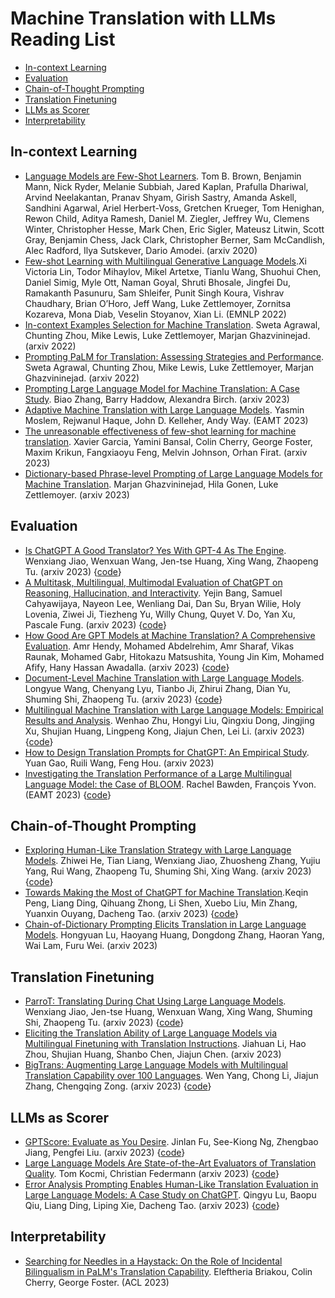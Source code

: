 # Machine Translation with LLMs Reading List

* [In-context Learning](#in_context_learning)
* [Evaluation](#evaluation)
* [Chain-of-Thought Prompting](#CoT)
* [Translation Finetuning](#finetuning)
* [LLMs as Scorer](#llms_as_scorer)
* [Interpretability](#interpretability)


<h2 id="in_context_learning">In-context Learning</h2> 

* [Language Models are Few-Shot Learners](https://arxiv.org/abs/2005.14165). Tom B. Brown, Benjamin Mann, Nick Ryder, Melanie Subbiah, Jared Kaplan, Prafulla Dhariwal, Arvind Neelakantan, Pranav Shyam, Girish Sastry, Amanda Askell, Sandhini Agarwal, Ariel Herbert-Voss, Gretchen Krueger, Tom Henighan, Rewon Child, Aditya Ramesh, Daniel M. Ziegler, Jeffrey Wu, Clemens Winter, Christopher Hesse, Mark Chen, Eric Sigler, Mateusz Litwin, Scott Gray, Benjamin Chess, Jack Clark, Christopher Berner, Sam McCandlish, Alec Radford, Ilya Sutskever, Dario Amodei. (arxiv 2020)
* [Few-shot Learning with Multilingual Generative Language Models](https://aclanthology.org/2022.emnlp-main.616/).Xi Victoria Lin, Todor Mihaylov, Mikel Artetxe, Tianlu Wang, Shuohui Chen, Daniel Simig, Myle Ott, Naman Goyal, Shruti Bhosale, Jingfei Du, Ramakanth Pasunuru, Sam Shleifer, Punit Singh Koura, Vishrav Chaudhary, Brian O’Horo, Jeff Wang, Luke Zettlemoyer, Zornitsa Kozareva, Mona Diab, Veselin Stoyanov, Xian Li. (EMNLP 2022)
* [In-context Examples Selection for Machine Translation](https://arxiv.org/abs/2212.02437). Sweta Agrawal, Chunting Zhou, Mike Lewis, Luke Zettlemoyer, Marjan Ghazvininejad. (arxiv 2022)
* [Prompting PaLM for Translation: Assessing Strategies and Performance](https://arxiv.org/abs/2211.09102). Sweta Agrawal, Chunting Zhou, Mike Lewis, Luke Zettlemoyer, Marjan Ghazvininejad. (arxiv 2022)
* [Prompting Large Language Model for Machine Translation: A Case Study](https://arxiv.org/abs/2301.07069). Biao Zhang, Barry Haddow, Alexandra Birch. (arxiv 2023)
* [Adaptive Machine Translation with Large Language Models](https://arxiv.org/abs/2301.13294). Yasmin Moslem, Rejwanul Haque, John D. Kelleher, Andy Way. (EAMT 2023)
* [The unreasonable effectiveness of few-shot learning for machine translation](https://arxiv.org/abs/2302.01398). Xavier Garcia, Yamini Bansal, Colin Cherry, George Foster, Maxim Krikun, Fangxiaoyu Feng, Melvin Johnson, Orhan Firat. (arxiv 2023)
* [Dictionary-based Phrase-level Prompting of Large Language Models for Machine Translation](https://arxiv.org/abs/2302.07856). Marjan Ghazvininejad, Hila Gonen, Luke Zettlemoyer. (arxiv 2023)


<h2 id="evaluation">Evaluation</h2> 

* [Is ChatGPT A Good Translator? Yes With GPT-4 As The Engine](https://arxiv.org/abs/2301.08745). Wenxiang Jiao, Wenxuan Wang, Jen-tse Huang, Xing Wang, Zhaopeng Tu. (arxiv 2023) {[code](https://github.com/wxjiao/Is-ChatGPT-A-Good-Translator)}
* [A Multitask, Multilingual, Multimodal Evaluation of ChatGPT on Reasoning, Hallucination, and Interactivity](https://arxiv.org/abs/2302.04023). Yejin Bang, Samuel Cahyawijaya, Nayeon Lee, Wenliang Dai, Dan Su, Bryan Wilie, Holy Lovenia, Ziwei Ji, Tiezheng Yu, Willy Chung, Quyet V. Do, Yan Xu, Pascale Fung. (arxiv 2023) {[code](https://github.com/HLTCHKUST/chatgpt-evaluation)}
* [How Good Are GPT Models at Machine Translation? A Comprehensive Evaluation](https://arxiv.org/abs/2302.09210). Amr Hendy, Mohamed Abdelrehim, Amr Sharaf, Vikas Raunak, Mohamed Gabr, Hitokazu Matsushita, Young Jin Kim, Mohamed Afify, Hany Hassan Awadalla. (arxiv 2023) {[code](https://github.com/microsoft/gpt-MT)}
* [Document-Level Machine Translation with Large Language Models](https://arxiv.org/abs/2304.02210). Longyue Wang, Chenyang Lyu, Tianbo Ji, Zhirui Zhang, Dian Yu, Shuming Shi, Zhaopeng Tu. (arxiv 2023) {[code](https://github.com/longyuewangdcu/Document-MT-LLM)}
* [Multilingual Machine Translation with Large Language Models: Empirical Results and Analysis](https://arxiv.org/abs/2301.13294). Wenhao Zhu, Hongyi Liu, Qingxiu Dong, Jingjing Xu, Shujian Huang, Lingpeng Kong, Jiajun Chen, Lei Li. (arxiv 2023) {[code](https://github.com/OwenNJU/MMT-LLM)}
* [How to Design Translation Prompts for ChatGPT: An Empirical Study](https://arxiv.org/abs/2304.02182). Yuan Gao, Ruili Wang, Feng Hou. (arxiv 2023)
* [Investigating the Translation Performance of a Large Multilingual Language Model: the Case of BLOOM](https://arxiv.org/abs/2304.02182). Rachel Bawden, François Yvon. (EAMT 2023)  {[code](https://github.com/rbawden/mt-bigscience)}


<h2 id="CoT">Chain-of-Thought Prompting</h2> 

* [Exploring Human-Like Translation Strategy with Large Language Models](https://arxiv.org/abs/2305.04118). Zhiwei He, Tian Liang, Wenxiang Jiao, Zhuosheng Zhang, Yujiu Yang, Rui Wang, Zhaopeng Tu, Shuming Shi, Xing Wang. (arxiv 2023) {[code](https://github.com/zwhe99/MAPS-mt)}
* [Towards Making the Most of ChatGPT for Machine Translation](https://arxiv.org/abs/2303.13780).Keqin Peng, Liang Ding, Qihuang Zhong, Li Shen, Xuebo Liu, Min Zhang, Yuanxin Ouyang, Dacheng Tao. (arxiv 2023) {[code](https://github.com/Romainpkq/ChatGPT4MT)}
* [Chain-of-Dictionary Prompting Elicits Translation in Large Language Models](https://arxiv.org/abs/2305.06575). Hongyuan Lu, Haoyang Huang, Dongdong Zhang, Haoran Yang, Wai Lam, Furu Wei. (arxiv 2023)

<h2 id="finetuning">Translation Finetuning</h2>

* [ParroT: Translating During Chat Using Large Language Models](https://arxiv.org/abs/2304.02426). Wenxiang Jiao, Jen-tse Huang, Wenxuan Wang, Xing Wang, Shuming Shi, Zhaopeng Tu. (arxiv 2023) {[code](https://github.com/wxjiao/ParroT)}
* [Eliciting the Translation Ability of Large Language Models via Multilingual Finetuning with Translation Instructions](https://arxiv.org/pdf/2305.15083.pdf). Jiahuan Li, Hao Zhou, Shujian Huang, Shanbo Chen, Jiajun Chen. (arxiv 2023) 
* [BigTrans: Augmenting Large Language Models with Multilingual Translation Capability over 100 Languages](https://arxiv.org/abs/2305.18098). Wen Yang, Chong Li, Jiajun Zhang, Chengqing Zong. (arxiv 2023) {[code](https://github.com/ZNLP/BigTrans)}



<h2 id="llms_as_scorer">LLMs as Scorer</h2>

* [GPTScore: Evaluate as You Desire](https://arxiv.org/abs/2302.04166). Jinlan Fu, See-Kiong Ng, Zhengbao Jiang, Pengfei Liu. (arxiv 2023)  {[code](https://github.com/jinlanfu/GPTScore)}
* [Large Language Models Are State-of-the-Art Evaluators of Translation Quality](https://arxiv.org/abs/2302.14520). Tom Kocmi, Christian Federmann (arxiv 2023) {[code](https://github.com/MicrosoftTranslator/GEMBA)}
* [Error Analysis Prompting Enables Human-Like Translation Evaluation in Large Language Models: A Case Study on ChatGPT](https://arxiv.org/abs/2303.13809). Qingyu Lu, Baopu Qiu, Liang Ding, Liping Xie, Dacheng Tao. (arxiv 2023)  {[code](https://github.com/Coldmist-Lu/ErrorAnalysis_Prompt)}

<h2 id="interpretability">Interpretability</h2>

* [Searching for Needles in a Haystack: On the Role of Incidental Bilingualism in PaLM's Translation Capability](https://arxiv.org/abs/2305.10266). Eleftheria Briakou, Colin Cherry, George Foster. (ACL 2023) 

